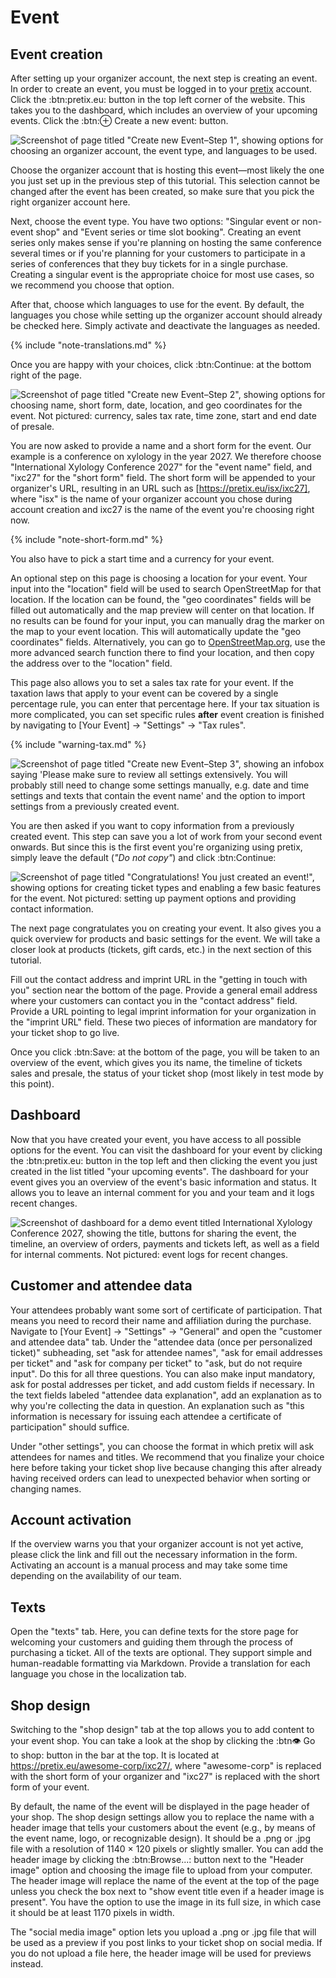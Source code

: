 # Event 

## Event creation 

After setting up your organizer account, the next step is creating an event. In order to create an event, you must be logged in to your [pretix](https://pretix.eu/control/) account. Click the :btn:pretix.eu: button in the top left corner of the website. This takes you to the dashboard, which includes an overview of your upcoming events. Click the :btn:⊕ Create a new event: button. 

![Screenshot of page titled "Create new Event–Step 1", showing options for choosing an organizer account, the event type, and languages to be used.](../assets/screens/event/create-event1.png "Create new event step 1 screenshot" ) 

Choose the organizer account that is hosting this event—most likely the one you just set up in the previous step of this tutorial. This selection cannot be changed after the event has been created, so make sure that you pick the right organizer account here. 

Next, choose the event type. You have two options: "Singular event or non-event shop" and "Event series or time slot booking". Creating an event series only makes sense if you're planning on hosting the same conference several times or if you're planning for your customers to participate in a series of conferences that they buy tickets for in a single purchase. Creating a singular event is the appropriate choice for most use cases, so we recommend you choose that option. 

After that, choose which languages to use for the event. By default, the languages you chose while setting up the organizer account should already be checked here. Simply activate and deactivate the languages as needed.

{% include "note-translations.md" %}

Once you are happy with your choices, click :btn:Continue: at the bottom right of the page. 

![Screenshot of page titled "Create new Event–Step 2", showing options for choosing name, short form, date, location, and geo coordinates for the event. Not pictured: currency, sales tax rate, time zone, start and end date of presale.](../assets/screens/event/create-event2.png "Create new event step 2 screenshot" ) 

You are now asked to provide a name and a short form for the event. Our example is a conference on xylology in the year 2027. We therefore choose "International Xylology Conference 2027" for the "event name" field, and "ixc27" for the "short form" field. The short form will be appended to your organizer's URL, resulting in an URL such as [https://pretix.eu/isx/ixc27], where "isx" is the name of your organizer account you chose during account creation and ixc27 is the name of the event you're choosing right now. 

{% include "note-short-form.md" %}

You also have to pick a start time and a currency for your event. 

An optional step on this page is choosing a location for your event. Your input into the "location" field will be used to search OpenStreetMap for that location. If the location can be found, the "geo coordinates" fields will be filled out automatically and the map preview will center on that location. If no results can be found for your input, you can manually drag the marker on the map to your event location. This will automatically update the "geo coordinates" fields. Alternatively, you can go to  [OpenStreetMap.org](https://www.openstreetmap.org), use the more advanced search function there to find your location, and then copy the address over to the "location" field. 

This page also allows you to set a sales tax rate for your event. If the taxation laws that apply to your event can be covered by a single percentage rule, you can enter that percentage here. If your tax situation is more complicated, you can set specific rules __after__ event creation is finished by navigating to [Your Event] → "Settings" → "Tax rules". 

{% include "warning-tax.md" %}

![Screenshot of page titled "Create new Event–Step 3", showing an infobox saying 'Please make sure to review all settings extensively. You will probably still need to change some settings manually, e.g. date and time settings and texts that contain the event name' and the option to import settings from a previously created event.](../assets/screens/event/create-event3.png "Create new event step 3 screenshot" ) 

You are then asked if you want to copy information from a previously created event. This step can save you a lot of work from your second event onwards. But since this is the first event you're organizing using pretix, simply leave the default (_"Do not copy"_) and click :btn:Continue: 

![Screenshot of page titled "Congratulations! You just created an event!", showing options for creating ticket types and enabling a few basic features for the event. Not pictured: setting up payment options and providing contact information.](../assets/screens/event/create-event4.png "Create new event step 4 screenshot" ) 

The next page congratulates you on creating your event. It also gives you a quick overview for products and basic settings for the event. We will take a closer look at products (tickets, gift cards, etc.) in the next section of this tutorial. 

Fill out the contact address and imprint URL in the "getting in touch with you" section near the bottom of the page. Provide a general email address where your customers can contact you in the "contact address" field. Provide a URL pointing to legal imprint information for your organization in the "imprint URL" field. These two pieces of information are mandatory for your ticket shop to go live. 

Once you click :btn:Save: at the bottom of the page, you will be taken to an overview of the event, which gives you its name, the timeline of tickets sales and presale, the status of your ticket shop (most likely in test mode by this point). 

## Dashboard

Now that you have created your event, you have access to all possible options for the event. You can visit the dashboard for your event by clicking the :btn:pretix.eu: button in the top left and then clicking the event you just created in the list titled "your upcoming events". The dashboard for your event gives you an overview of the event's basic information and status. It allows you to leave an internal comment for you and your team and it logs recent changes. 

![Screenshot of dashboard for a demo event titled International Xylology Conference 2027, showing the title, buttons for sharing the event, the timeline, an overview of orders, payments and tickets left, as well as a field for internal comments. Not pictured: event logs for recent changes.](../assets/screens/event/event-dashboard.png "Event dashboard screenshot") 

## Customer and attendee data 

Your attendees probably want some sort of certificate of participation. That means you need to record their name and affiliation during the purchase. Navigate to [Your Event] → "Settings" → "General" and open the "customer and attendee data" tab. Under the "attendee data (once per personalized ticket)" subheading, set "ask for attendee names", "ask for email addresses per ticket" and "ask for company per ticket" to "ask, but do not require input". Do this for all three questions. You can also make input mandatory, ask for postal addresses per ticket, and add custom fields if necessary. In the text fields labeled "attendee data explanation", add an explanation as to why you're collecting the data in question. An explanation such as "this information is necessary for issuing each attendee a certificate of participation" should suffice. 

Under "other settings", you can choose the format in which pretix will ask attendees for names and titles. We recommend that you finalize your choice here before taking your ticket shop live because changing this after already having received orders can lead to unexpected behavior when sorting or changing names. 

## Account activation 

If the overview warns you that your organizer account is not yet active, please click the link and fill out the necessary information in the form. Activating an account is a manual process and may take some time depending on the availability of our team. 

## Texts 

Open the "texts" tab. Here, you can define texts for the store page for welcoming your customers and guiding them through the process of purchasing a ticket. All of the texts are optional. They support simple and human-readable formatting via Markdown. Provide a translation for each language you chose in the localization tab. 

## Shop design 

Switching to the "shop design" tab at the top allows you to add content to your event shop. You can take a look at the shop by clicking the :btn👁 Go to shop: button in the bar at the top. It is located at https://pretix.eu/awesome-corp/ixc27/, where "awesome-corp" is replaced with the short form of your organizer and "ixc27" is replaced with the short form of your event. 

By default, the name of the event will be displayed in the page header of your shop. The shop design settings allow you to replace the name with a header image that tells your customers about the event (e.g., by means of the event name, logo, or recognizable design). It should be a .png or .jpg file with a resolution of 1140 × 120 pixels or slightly smaller. You can add the header image by clicking the :btn:Browse...: button next to the "Header image" option and choosing the image file to upload from your computer. The header image will replace the name of the event at the top of the page unless you check the box next to "show event title even if a header image is present". You have the option to use the image in its full size, in which case it should be at least 1170 pixels in width. 

The "social media image" option lets you upload a .png  or .jpg file that will be used as a preview if you post links to your ticket shop on social media. If you do not upload a file here, the header image will be used for previews instead. 

